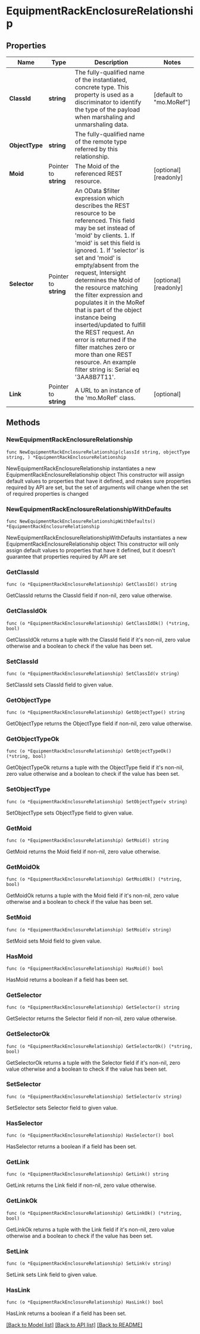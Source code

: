 # EquipmentRackEnclosureRelationship

## Properties

Name | Type | Description | Notes
------------ | ------------- | ------------- | -------------
**ClassId** | **string** | The fully-qualified name of the instantiated, concrete type. This property is used as a discriminator to identify the type of the payload when marshaling and unmarshaling data. | [default to "mo.MoRef"]
**ObjectType** | **string** | The fully-qualified name of the remote type referred by this relationship. | 
**Moid** | Pointer to **string** | The Moid of the referenced REST resource. | [optional] [readonly] 
**Selector** | Pointer to **string** | An OData $filter expression which describes the REST resource to be referenced. This field may be set instead of &#39;moid&#39; by clients. 1. If &#39;moid&#39; is set this field is ignored. 1. If &#39;selector&#39; is set and &#39;moid&#39; is empty/absent from the request, Intersight determines the Moid of the resource matching the filter expression and populates it in the MoRef that is part of the object instance being inserted/updated to fulfill the REST request. An error is returned if the filter matches zero or more than one REST resource. An example filter string is: Serial eq &#39;3AA8B7T11&#39;. | [optional] [readonly] 
**Link** | Pointer to **string** | A URL to an instance of the &#39;mo.MoRef&#39; class. | [optional] 

## Methods

### NewEquipmentRackEnclosureRelationship

`func NewEquipmentRackEnclosureRelationship(classId string, objectType string, ) *EquipmentRackEnclosureRelationship`

NewEquipmentRackEnclosureRelationship instantiates a new EquipmentRackEnclosureRelationship object
This constructor will assign default values to properties that have it defined,
and makes sure properties required by API are set, but the set of arguments
will change when the set of required properties is changed

### NewEquipmentRackEnclosureRelationshipWithDefaults

`func NewEquipmentRackEnclosureRelationshipWithDefaults() *EquipmentRackEnclosureRelationship`

NewEquipmentRackEnclosureRelationshipWithDefaults instantiates a new EquipmentRackEnclosureRelationship object
This constructor will only assign default values to properties that have it defined,
but it doesn't guarantee that properties required by API are set

### GetClassId

`func (o *EquipmentRackEnclosureRelationship) GetClassId() string`

GetClassId returns the ClassId field if non-nil, zero value otherwise.

### GetClassIdOk

`func (o *EquipmentRackEnclosureRelationship) GetClassIdOk() (*string, bool)`

GetClassIdOk returns a tuple with the ClassId field if it's non-nil, zero value otherwise
and a boolean to check if the value has been set.

### SetClassId

`func (o *EquipmentRackEnclosureRelationship) SetClassId(v string)`

SetClassId sets ClassId field to given value.


### GetObjectType

`func (o *EquipmentRackEnclosureRelationship) GetObjectType() string`

GetObjectType returns the ObjectType field if non-nil, zero value otherwise.

### GetObjectTypeOk

`func (o *EquipmentRackEnclosureRelationship) GetObjectTypeOk() (*string, bool)`

GetObjectTypeOk returns a tuple with the ObjectType field if it's non-nil, zero value otherwise
and a boolean to check if the value has been set.

### SetObjectType

`func (o *EquipmentRackEnclosureRelationship) SetObjectType(v string)`

SetObjectType sets ObjectType field to given value.


### GetMoid

`func (o *EquipmentRackEnclosureRelationship) GetMoid() string`

GetMoid returns the Moid field if non-nil, zero value otherwise.

### GetMoidOk

`func (o *EquipmentRackEnclosureRelationship) GetMoidOk() (*string, bool)`

GetMoidOk returns a tuple with the Moid field if it's non-nil, zero value otherwise
and a boolean to check if the value has been set.

### SetMoid

`func (o *EquipmentRackEnclosureRelationship) SetMoid(v string)`

SetMoid sets Moid field to given value.

### HasMoid

`func (o *EquipmentRackEnclosureRelationship) HasMoid() bool`

HasMoid returns a boolean if a field has been set.

### GetSelector

`func (o *EquipmentRackEnclosureRelationship) GetSelector() string`

GetSelector returns the Selector field if non-nil, zero value otherwise.

### GetSelectorOk

`func (o *EquipmentRackEnclosureRelationship) GetSelectorOk() (*string, bool)`

GetSelectorOk returns a tuple with the Selector field if it's non-nil, zero value otherwise
and a boolean to check if the value has been set.

### SetSelector

`func (o *EquipmentRackEnclosureRelationship) SetSelector(v string)`

SetSelector sets Selector field to given value.

### HasSelector

`func (o *EquipmentRackEnclosureRelationship) HasSelector() bool`

HasSelector returns a boolean if a field has been set.

### GetLink

`func (o *EquipmentRackEnclosureRelationship) GetLink() string`

GetLink returns the Link field if non-nil, zero value otherwise.

### GetLinkOk

`func (o *EquipmentRackEnclosureRelationship) GetLinkOk() (*string, bool)`

GetLinkOk returns a tuple with the Link field if it's non-nil, zero value otherwise
and a boolean to check if the value has been set.

### SetLink

`func (o *EquipmentRackEnclosureRelationship) SetLink(v string)`

SetLink sets Link field to given value.

### HasLink

`func (o *EquipmentRackEnclosureRelationship) HasLink() bool`

HasLink returns a boolean if a field has been set.


[[Back to Model list]](../README.md#documentation-for-models) [[Back to API list]](../README.md#documentation-for-api-endpoints) [[Back to README]](../README.md)


